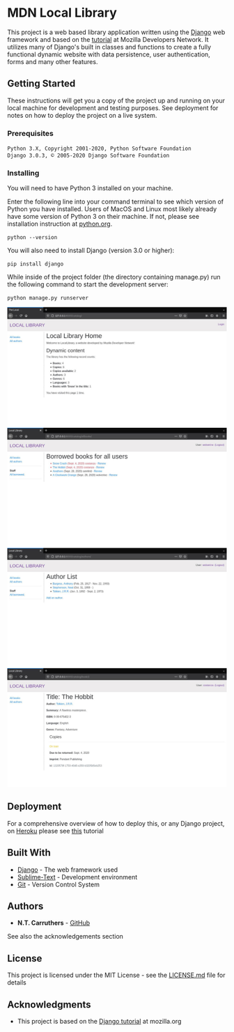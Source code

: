 # MDN Local Library

This project is a web based library application written using the [Django](https://www.djangoproject.com/) web framework and based on the [tutorial](https://developer.mozilla.org/en-US/docs/Learn/Server-side/Django) at Mozilla Developers Network. It utilizes many of Django's built in classes and functions to create a fully functional dynamic website with data persistence, user authentication, forms and many other features.

## Getting Started

These instructions will get you a copy of the project up and running on your local machine for development and testing purposes. See deployment for notes on how to deploy the project on a live system.

### Prerequisites

```
Python 3.X, Copyright 2001-2020, Python Software Foundation
Django 3.0.3, © 2005-2020 Django Software Foundation 
```

### Installing

You will need to have Python 3 installed on your machine.

Enter the following line into your command terminal to see which version of Python you have installed. Users of MacOS and Linux most likely already have some version of Python 3 on their machine. If not, please see installation instruction at [python.org](https://docs.python.org/3/).

```
python --version
```

You will also need to install Django (version 3.0 or higher):

```
pip install django
```

While inside of the project folder (the directory containing manage.py) run the following command to start the development server:

```
python manage.py runserver
```
![library](library1.jpg)
![library](library2.jpg)
![library](library3.jpg)
![library](library4.jpg)

## Deployment

For a comprehensive overview of how to deploy this, or any Django project, on [Heroku](https://www.heroku.com/) please see [this](https://developer.mozilla.org/en-US/docs/Learn/Server-side/Django/Deployment) tutorial

## Built With

* [Django](https://www.djangoproject.com/) - The web framework used
* [Sublime-Text](http://www.sublimetext.com/docs/3/) - Development environment
* [Git](https://git-scm.com/) - Version Control System

## Authors

* **N.T. Carruthers** - [GitHub](https://github.com/gif007)

See also the acknowledgements section

## License

This project is licensed under the MIT License - see the [LICENSE.md](LICENSE.md) file for details

## Acknowledgments

* This project is based on the [Django tutorial](https://developer.mozilla.org/en-US/docs/Learn/Server-side/Django) at mozilla.org